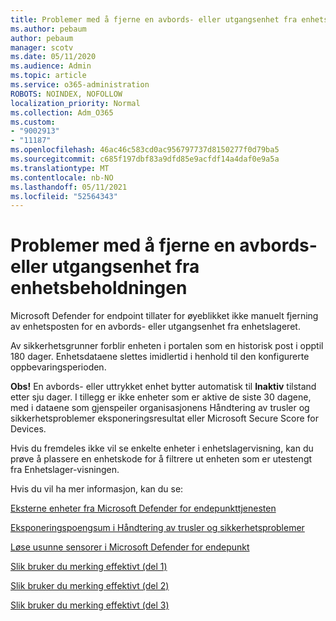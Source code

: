 ```yaml
---
title: Problemer med å fjerne en avbords- eller utgangsenhet fra enhetsbeholdningen
ms.author: pebaum
author: pebaum
manager: scotv
ms.date: 05/11/2020
ms.audience: Admin
ms.topic: article
ms.service: o365-administration
ROBOTS: NOINDEX, NOFOLLOW
localization_priority: Normal
ms.collection: Adm_O365
ms.custom:
- "9002913"
- "11187"
ms.openlocfilehash: 46ac46c583cd0ac956797737d8150277f0d79ba5
ms.sourcegitcommit: c685f197dbf83a9dfd85e9acfdf14a4daf0e9a5a
ms.translationtype: MT
ms.contentlocale: nb-NO
ms.lasthandoff: 05/11/2021
ms.locfileid: "52564343"
---
```

# <a name="issues-with-removing-an-offboarded-or-decommissioned-device-from-the-device-inventory"></a>Problemer med å fjerne en avbords- eller utgangsenhet fra enhetsbeholdningen

Microsoft Defender for endpoint tillater for øyeblikket ikke manuelt fjerning av enhetsposten for en avbords- eller utgangsenhet fra enhetslageret.

Av sikkerhetsgrunner forblir enheten i portalen som en historisk post i opptil 180 dager. Enhetsdataene slettes imidlertid i henhold til den konfigurerte oppbevaringsperioden.

**Obs!** En avbords- eller uttrykket enhet bytter automatisk til **Inaktiv** tilstand etter sju dager. I tillegg er ikke enheter som er aktive de siste 30 dagene, med i dataene som gjenspeiler organisasjonens Håndtering av trusler og sikkerhetsproblemer eksponeringsresultat eller Microsoft Secure Score for Devices.
 
Hvis du fremdeles ikke vil se enkelte enheter i enhetslagervisning, kan du prøve å plassere en enhetskode for å filtrere ut enheten som er utestengt fra Enhetslager-visningen.

Hvis du vil ha mer informasjon, kan du se:

[Eksterne enheter fra Microsoft Defender for endepunkttjenesten](/microsoft-365/security/defender-endpoint/offboard-machines.md)

[Eksponeringspoengsum i Håndtering av trusler og sikkerhetsproblemer](/microsoft-365/security/defender-endpoint/tvm-exposure-score.md)

[Løse usunne sensorer i Microsoft Defender for endepunkt](/microsoft-365/security/defender-endpoint/fix-unhealthy-sensors#inactive-devices.md)

[Slik bruker du merking effektivt (del 1)](https://techcommunity.microsoft.com/t5/microsoft-defender-for-endpoint/how-to-use-tagging-effectively-part-1/ba-p/1964058)

[Slik bruker du merking effektivt (del 2)](https://techcommunity.microsoft.com/t5/microsoft-defender-for-endpoint/how-to-use-tagging-effectively-part-2/ba-p/1962008)

[Slik bruker du merking effektivt (del 3)](https://techcommunity.microsoft.com/t5/microsoft-defender-for-endpoint/how-to-use-tagging-effectively-part-3/ba-p/1964073)




